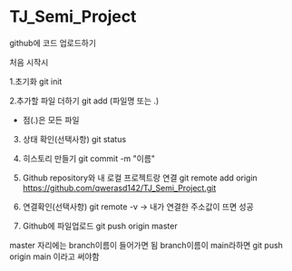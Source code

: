 # TJ_Semi_Project

github에 코드 업로드하기

처음 시작시

1.초기화
git init

2.추가할 파일 더하기
git add (파일명 또는 .)

* 점(.)은 모든 파일

3. 상태 확인(선택사항)
git status

4. 히스토리 만들기
git commit -m "이름"

5. Github repository와 내 로컬 프로젝트랑 연결
git remote add origin https://github.com/qwerasd142/TJ_Semi_Project.git

6. 연결확인(선택사항)
git remote -v
-> 내가 연결한 주소값이 뜨면 성공

7. Github에 파일업로드
git push origin master

master 자리에는 branch이름이 들어가면 됨 branch이름이 main라하면 git push origin main 이라고 써야함

